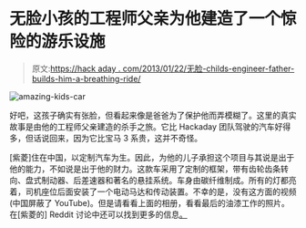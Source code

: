 # 无脸小孩的工程师父亲为他建造了一个惊险的游乐设施

> 原文:[https://hack aday . com/2013/01/22/无脸-childs-engineer-father-builds-him-a-breathing-ride/](https://hackaday.com/2013/01/22/faceless-childs-engineer-father-builds-him-a-breathtaking-ride/)

![amazing-kids-car](../Images/056b171084a328b3f4556635edba48ec.png)

好吧，这孩子确实有张脸，但看起来像是爸爸为了保护他而弄模糊了。这里的真实故事是由他的工程师父亲建造的杀手之旅。它比 Hackaday 团队驾驶的汽车好得多，但话说回来，因为它比宝马 3 系贵，这并不奇怪。

[紫菱]住在中国，以定制汽车为生。因此，为他的儿子承担这个项目与其说是出于他的能力，不如说是出于他的财力。这款车采用了定制的框架，带有齿轮齿条转向、盘式制动器、后差速器和著名的悬挂系统。车身由碳纤维制成。所有的灯都亮着，司机座位后面安装了一个电动马达和传动装置。不幸的是，没有这方面的视频(中国屏蔽了 YouTube)。但是请看看上面的相册，看看最后的油漆工作的照片。在[紫菱的] Reddit 讨论中还可以找到更多的信息[。](http://www.reddit.com/r/pics/comments/16ziv8/so_i_surprised_my_son_a_few_months_ago_with_a/)